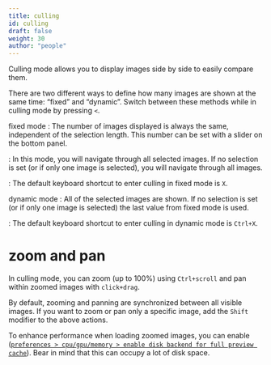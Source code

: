 ```yaml
---
title: culling
id: culling
draft: false
weight: 30
author: "people"
---
```


Culling mode allows you to display images side by side to easily compare them. 

There are two different ways to define how many images are shown at the same time: “fixed” and “dynamic”. Switch between these methods while in culling mode by pressing `<`.

fixed mode
: The number of images displayed is always the same, independent of the selection length. This number can be set with a slider on the bottom panel.

: In this mode, you will navigate through all selected images. If no selection is set (or if only one image is selected), you will navigate through all images.

: The default keyboard shortcut to enter culling in fixed mode is `X`.

dynamic mode
: All of the selected images are shown. If no selection is set (or if only one image is selected) the last value from fixed mode is used.

: The default keyboard shortcut to enter culling in dynamic mode is `Ctrl+X`.

# zoom and pan

In culling mode, you can zoom (up to 100%) using `Ctrl+scroll` and pan within zoomed images with `click+drag`.

By default, zooming and panning are synchronized between all visible images. If you want to zoom or pan only a specific image, add the `Shift` modifier to the above actions.

To enhance performance when loading zoomed images, you can enable ([`preferences > cpu/gpu/memory > enable disk backend for full preview cache`](../../preferences-settings/cpu-gpu-memory.md)). Bear in mind that this can occupy a lot of disk space.
